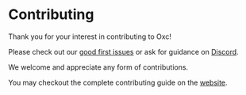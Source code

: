 # Contributing

Thank you for your interest in contributing to Oxc!

Please check out our
[good first issues](https://github.com/oxc-project/oxc/contribute) or ask for
guidance on [Discord](https://discord.gg/9uXCAwqQZW).

We welcome and appreciate any form of contributions.

You may checkout the complete contributing guide on the
[website](https://oxc.rs/docs/contribute/development.html).
